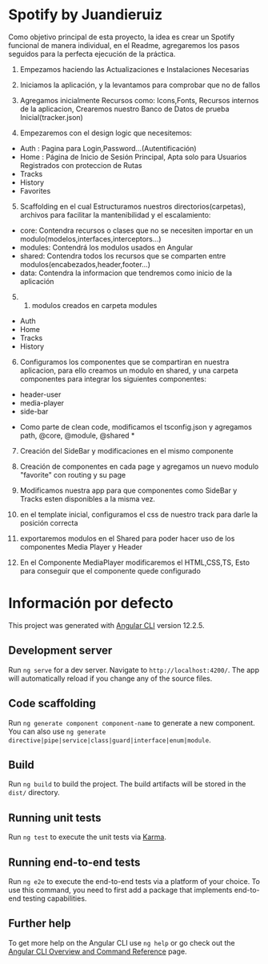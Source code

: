 # Spotify by Juandieruiz

Como objetivo principal de esta proyecto, la idea es crear un Spotify funcional de manera individual,
en el Readme, agregaremos los pasos seguidos para la perfecta ejecución de la práctica.

1. Empezamos haciendo las Actualizaciones e Instalaciones Necesarias

2. Iniciamos la aplicación, y la levantamos para comprobar que no de fallos

3. Agregamos inicialmente Recursos como: Icons,Fonts, Recursos internos de la aplicacion, Crearemos nuestro Banco de Datos de prueba Inicial(tracker.json)

4. Empezaremos con el design logic que necesitemos:

- Auth : Pagina para Login,Password...(Autentificación)
- Home : Página de Inicio de Sesión Principal, Apta solo para Usuarios Registrados con proteccion de Rutas
- Tracks
- History
- Favorites 

5. Scaffolding en el cual Estructuramos nuestros directorios(carpetas), archivos para facilitar la mantenibilidad y el escalamiento:

- core: Contendra recursos o clases que no se necesiten importar en un modulo(modelos,interfaces,interceptors...)
- modules: Contendrá los modulos usados en Angular
- shared: Contendra todos los recursos que se comparten entre modulos(encabezados,header,footer...)
- data: Contendra la informacion que tendremos como inicio de la aplicación

5. 1. modulos creados en carpeta modules

- Auth
- Home
- Tracks
- History

6. Configuramos los componentes que se compartiran en nuestra aplicacion, para ello creamos un modulo en shared, y una carpeta componentes para integrar los siguientes componentes:

- header-user
- media-player
- side-bar

* Como parte de clean code, modificamos el tsconfig.json y agregamos path, @core, @module, @shared *

7. Creación del SideBar y modificaciones en el mismo componente

8. Creación de componentes en cada page y agregamos un nuevo modulo "favorite" con routing y su page

9. Modificamos nuestra app para que componentes como SideBar y Tracks esten disponibles a la misma vez.

10. en el template inicial, configuramos el css de nuestro track para darle la posición correcta

11. exportaremos modulos en el Shared para poder hacer uso de los componentes Media Player y Header

12. En el Componente MediaPlayer modificaremos el HTML,CSS,TS, Esto para conseguir que el componente quede configurado
















# Información por defecto

This project was generated with [Angular CLI](https://github.com/angular/angular-cli) version 12.2.5.

## Development server

Run `ng serve` for a dev server. Navigate to `http://localhost:4200/`. The app will automatically reload if you change any of the source files.

## Code scaffolding

Run `ng generate component component-name` to generate a new component. You can also use `ng generate directive|pipe|service|class|guard|interface|enum|module`.

## Build

Run `ng build` to build the project. The build artifacts will be stored in the `dist/` directory.

## Running unit tests

Run `ng test` to execute the unit tests via [Karma](https://karma-runner.github.io).

## Running end-to-end tests

Run `ng e2e` to execute the end-to-end tests via a platform of your choice. To use this command, you need to first add a package that implements end-to-end testing capabilities.

## Further help

To get more help on the Angular CLI use `ng help` or go check out the [Angular CLI Overview and Command Reference](https://angular.io/cli) page.
